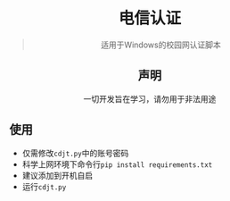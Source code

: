 <div align="center">
  
# 电信认证
> 适用于Windows的校园网认证脚本

## 声明
一切开发旨在学习，请勿用于非法用途
  <br/>
</div>

## 使用
- 仅需修改`cdjt.py`中的账号密码
- 科学上网环境下命令行`pip install requirements.txt`
- 建议添加到开机自启
- 运行`cdjt.py`
